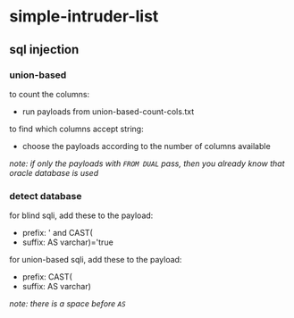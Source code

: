 # simple-intruder-list

## sql injection

### union-based

to count the columns: 
- run payloads from union-based-count-cols.txt

to find which columns accept string: 
- choose the payloads according to the number of columns available

*note: if only the payloads with `FROM DUAL` pass, then you already know that oracle database is used*

### detect database

for blind sqli, add these to the payload:
- prefix: ' and CAST(
- suffix:  AS varchar)='true

for union-based sqli, add these to the payload:
- prefix: CAST(
- suffix:  AS varchar)

*note: there is a space before `AS`*
